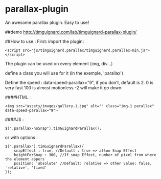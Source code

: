 # parallax-plugin
An awesome parallax plugin. Easy to use!

##demo
http://timguignard.com/lab/timguignard-parallax-plugin/

##How to use :
First: import the plugin:
```
<script src="js/timguignard.parallax/timguignard.parallax-min.js"></script>
```

The plugin can be used on every element (img, div...)

define a class you will use for it (in the exemple, 'parallax')

Define the speed : data-speed-parallax="9", if you don't, default is 2.
0 is very fast
100 is almost motionless
-2 will make it go down



####HTML :
```
<img src="assets/images/gallery-1.jpg" alt="" class="img-1 parallax" data-speed-parallax="9">
```

####JS :
```
$(".parallax-noSnap").timGuignardParallax();
```

or with options :
```
$(".parallax").timGuignardParallax({
    snapEffect : true, //Default : true => allow Snap Effect
    heightForSnap : 300, //If snap Effect, number of pixel from where the element appers
    position: 'absolute' //Default: relative => other value: false, 'relative', 'fixed'
});
```


